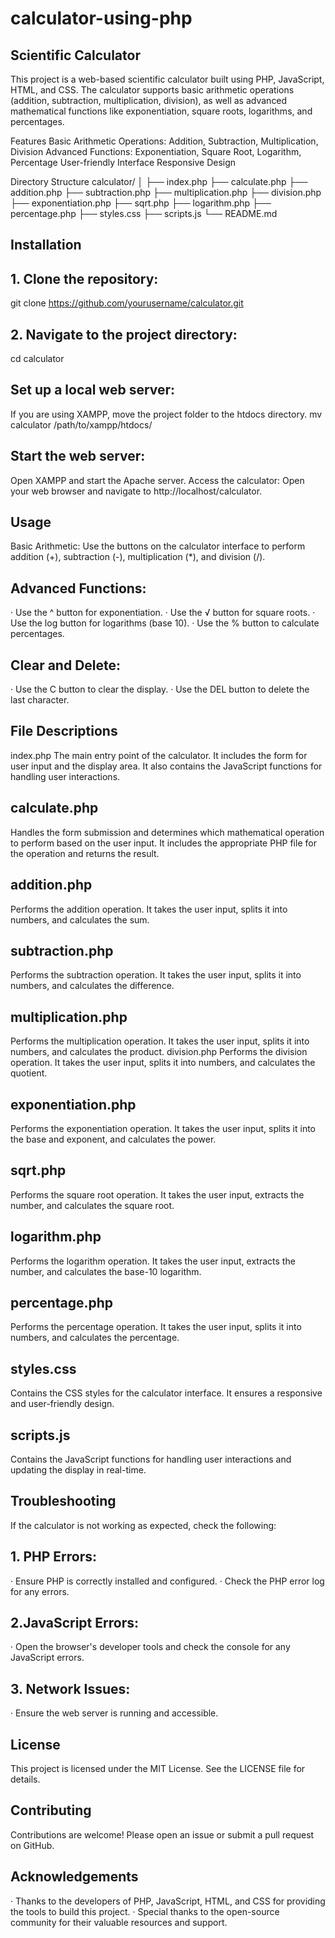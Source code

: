 # calculator-using-php

## Scientific Calculator
This project is a web-based scientific calculator built using PHP, JavaScript, HTML, and CSS. The calculator supports basic arithmetic operations (addition, subtraction, multiplication, division), as well as advanced mathematical functions like exponentiation, square roots, logarithms, and percentages.

Features
Basic Arithmetic Operations: Addition, Subtraction, Multiplication, Division
Advanced Functions: Exponentiation, Square Root, Logarithm, Percentage
User-friendly Interface
Responsive Design

Directory Structure
calculator/
│
├── index.php
├── calculate.php
├── addition.php
├── subtraction.php
├── multiplication.php
├── division.php
├── exponentiation.php
├── sqrt.php
├── logarithm.php
├── percentage.php
├── styles.css
├── scripts.js
└── README.md

## Installation
## 1. Clone the repository:
git clone https://github.com/yourusername/calculator.git
 
## 2. Navigate to the project directory:
cd calculator

## Set up a local web server:
If you are using XAMPP, move the project folder to the htdocs directory.
mv calculator /path/to/xampp/htdocs/

## Start the web server:
Open XAMPP and start the Apache server. 
Access the calculator:
Open your web browser and navigate to http://localhost/calculator.

## Usage
Basic Arithmetic:
Use the buttons on the calculator interface to perform addition (+), subtraction (-), multiplication (*), and division (/).

## Advanced Functions:
· Use the ^ button for exponentiation.
· Use the √ button for square roots.
· Use the log button for logarithms (base 10).
· Use the % button to calculate percentages.

## Clear and Delete:
· Use the C button to clear the display.
· Use the DEL button to delete the last character.

## File Descriptions
index.php
The main entry point of the calculator. It includes the form for user input and the display area. It also contains the JavaScript functions for handling user interactions.

## calculate.php
Handles the form submission and determines which mathematical operation to perform based on the user input. It includes the appropriate PHP file for the operation and returns the result.

## addition.php
Performs the addition operation. It takes the user input, splits it into numbers, and calculates the sum.

## subtraction.php
Performs the subtraction operation. It takes the user input, splits it into numbers, and calculates the difference.

## multiplication.php
Performs the multiplication operation. It takes the user input, splits it into numbers, and calculates the product.
division.php
Performs the division operation. It takes the user input, splits it into numbers, and calculates the quotient.

## exponentiation.php
Performs the exponentiation operation. It takes the user input, splits it into the base and exponent, and calculates the power.

## sqrt.php
Performs the square root operation. It takes the user input, extracts the number, and calculates the square root.

## logarithm.php
Performs the logarithm operation. It takes the user input, extracts the number, and calculates the base-10 logarithm.

## percentage.php
Performs the percentage operation. It takes the user input, splits it into numbers, and calculates the percentage.

## styles.css
Contains the CSS styles for the calculator interface. It ensures a responsive and user-friendly design.

## scripts.js
Contains the JavaScript functions for handling user interactions and updating the display in real-time.


## Troubleshooting
If the calculator is not working as expected, check the following:
## 1. PHP Errors:
· Ensure PHP is correctly installed and configured.
· Check the PHP error log for any errors.

## 2.JavaScript Errors:
· Open the browser's developer tools and check the console for any JavaScript errors.

## 3. Network Issues:
· Ensure the web server is running and accessible.

## License
This project is licensed under the MIT License. See the LICENSE file for details.

## Contributing
Contributions are welcome! Please open an issue or submit a pull request on GitHub.

## Acknowledgements
· Thanks to the developers of PHP, JavaScript, HTML, and CSS for providing the tools to build this project.
· Special thanks to the open-source community for their valuable resources and support.







